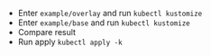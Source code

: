 - Enter `example/overlay` and run `kubectl kustomize`
- Enter `example/base` and run `kubectl kustomize`
- Compare result
- Run apply `kubectl apply -k`